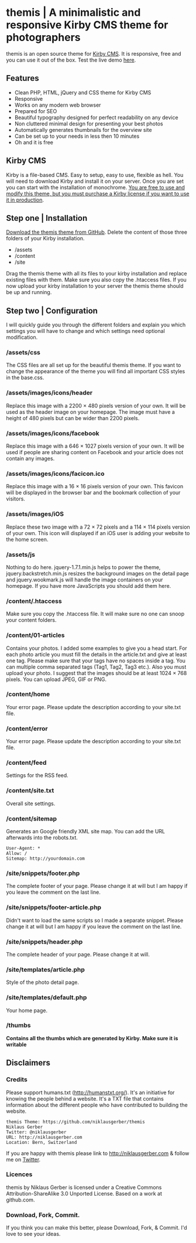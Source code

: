 # themis | A minimalistic and responsive Kirby CMS theme for photographers
themis is an open source theme for [Kirby CMS](http://getkirby.com). It is responsive, free and you can use it out of the box. Test the live demo [here](http://themis.niklausgerber.com).

## Features
- Clean PHP, HTML, jQuery and CSS theme for Kirby CMS
- Responsive
- Works on any modern web browser
- Prepared for SEO
- Beautiful typography designed for perfect readability on any device
- Non cluttered minimal design for presenting your best photos
- Automatically generates thumbnails for the overview site
- Can be set up to your needs in less then 10 minutes
- Oh and it is free

## Kirby CMS
Kirby is a file-based CMS. Easy to setup, easy to use, flexible as hell. You will need to download Kirby and install it on your server. Once you are set you can start with the installation of monochrome. [You are free to use and modify this theme, but you must purchase a Kirby license if you want to use it in production](http://getkirby.com/buy).

## Step one | Installation
[Download the themis theme from GitHub](https://github.com/niklausgerber/themis/zipball/master). Delete the content of those three folders of your Kirby installation.

- /assets
- /content
- /site

Drag the themis theme with all its files to your kirby installation and replace existing files with them. Make sure you also copy the .htaccess files. If you now upload your kirby installation to your server the themis theme should be up and running.

## Step two | Configuration
I will quickly guide you through the different folders and explain you which settings you will have to change and which settings need optional modification.

### /assets/css
The CSS files are all set up for the beautiful themis theme. If you want to change the appearance of the theme you will find all important CSS styles in the base.css.

### /assets/images/icons/header
Replace this image with a 2200 × 480 pixels version of your own. It will be used as the header image on your homepage. The image must have a height of 480 pixels but can be wider than 2200 pixels.

### /assets/images/icons/facebook
Replace this image with a 646 × 1027 pixels version of your own. It will be used if people are sharing content on Facebook and your article does not contain any images.

### /assets/images/icons/facicon.ico
Replace this image with a 16 × 16 pixels version of your own. This favicon will be displayed in the browser bar and the bookmark collection of your visitors.

### /assets/images/iOS
Replace these two image with a 72 × 72 pixels and a 114 × 114 pixels version of your own. This icon will displayed if an iOS user is adding your website to the home screen.

### /assets/js
Nothing to do here. jquery-1.7.1.min.js helps to power the theme, jquery.backstretch.min.js resizes the background images on the detail page and jquery.wookmark.js will handle the image containers on your homepage. If you have more JavaScripts you should add them here.
 
### /content/.htaccess
Make sure you copy the .htaccess file. It will make sure no one can snoop your content folders.

### /content/01-articles
Contains your photos. I added some examples to give you a head start. For each photo article you must fill the details in the article.txt and give at least one tag. Please make sure that your tags have no spaces inside a tag. You can multiple comma separated tags (Tag1, Tag2, Tag3 etc.). Also you must upload your photo. I suggest that the images should be at least 1024 × 768 pixels. You can upload JPEG, GIF or PNG.

### /content/home
Your error page. Please update the description according to your site.txt file.

### /content/error
Your error page. Please update the description according to your site.txt file.

### /content/feed
Settings for the RSS feed.

### /content/site.txt
Overall site settings.

### /content/sitemap
Generates an Google friendly XML site map. You can add the URL afterwards into the robots.txt.

	User-Agent: *
	Allow: /
	Sitemap: http://yourdomain.com

### /site/snippets/footer.php
The complete footer of your page. Please change it at will but I am happy if you leave the comment on the last line.

### /site/snippets/footer-article.php
Didn't want to load the same scripts so I made a separate snippet. Please change it at will but I am happy if you leave the comment on the last line.

### /site/snippets/header.php
The complete header of your page. Please change it at will.

### /site/templates/article.php
Style of the photo detail page.

### /site/templates/default.php
Your home page.

### /thumbs
**Contains all the thumbs which are generated by Kirby. Make sure it is writable**

## Disclaimers

### Credits
Please support humans.txt (http://humanstxt.org/). It's an initiative for knowing the people behind a website. It's a TXT file that contains information about the different people who have contributed to building the website.

	themis Theme: https://github.com/niklausgerber/themis
	Niklaus Gerber
	Twitter: @niklausgerber
	URL: http://niklausgerber.com
	Location: Bern, Switzerland
	
If you are happy with themis please link to http://niklausgerber.com & follow me on [Twitter](http://twitter.com/niklausgerber).

### Licences
themis by Niklaus Gerber is licensed under a Creative Commons Attribution-ShareAlike 3.0 Unported License.
Based on a work at github.com.

### Download, Fork, Commit.
If you think you can make this better, please Download, Fork, & Commit. I'd love to see your ideas.